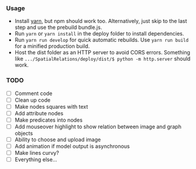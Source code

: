### Usage
- Install [yarn](https://yarnpkg.com/en/docs/install), but npm should work too. Alternatively, just skip to the last step and use the prebuild bundle.js.
- Run `yarn` or `yarn install` in the deploy folder to install dependencies.
- Run `yarn run develop` for quick automatic rebuilds. Use `yarn run build` for a minified production build.
- Host the dist folder as an HTTP server to avoid CORS errors. Something like `.../SpatialRelations/deploy/dist/$ python -m http.server` should work.

### TODO
- [ ] Comment code
- [ ] Clean up code
- [ ] Make nodes squares with text
- [ ] Add attribute nodes
- [ ] Make predicates into nodes
- [ ] Add mouseover highlight to show relation between image and graph objects
- [ ] Ability to choose and upload image
- [ ] Add animation if model output is asynchronous
- [ ] Make lines curvy?
- [ ] Everything else...
